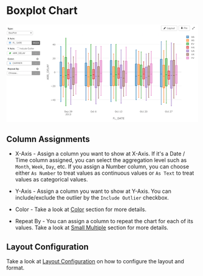 # Boxplot Chart

![](images/boxplot.png)

## Column Assignments

* X-Axis - Assign a column you want to show at X-Axis. If it's a Date / Time column assigned, you can select the aggregation level such as `Month`, `Week`, `Day`, etc. If you assign a Number column, you can choose either `As Number` to treat values as continuous values or `As Text` to treat values as categorical values.  

* Y-Axis - Assign a column you want to show at Y-Axis. You can include/exclude the outlier by the `Include Outlier` checkbox.

* Color - Take a look at [Color](color.md) section for more details.

* Repeat By - You can assign a column to repeat the chart for each of its values. Take a look at [Small Multiple](small-multiple.md) section for more details.

## Layout Configuration

Take a look at [Layout Configuration](viz/layout.md) on how to configure the layout and format. 
